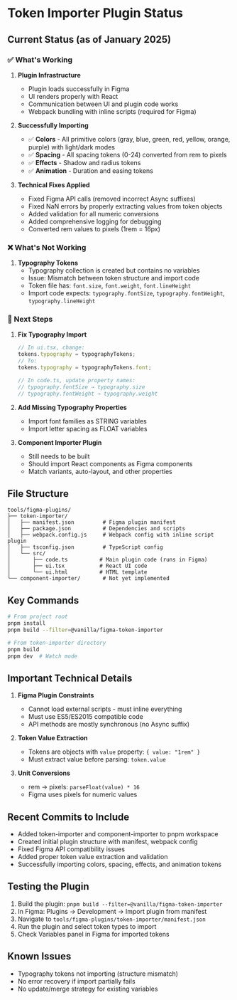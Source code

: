 # Token Importer Plugin Status

## Current Status (as of January 2025)

### ✅ What's Working

1. **Plugin Infrastructure**
   - Plugin loads successfully in Figma
   - UI renders properly with React
   - Communication between UI and plugin code works
   - Webpack bundling with inline scripts (required for Figma)

2. **Successfully Importing**
   - ✅ **Colors** - All primitive colors (gray, blue, green, red, yellow, orange, purple) with light/dark modes
   - ✅ **Spacing** - All spacing tokens (0-24) converted from rem to pixels
   - ✅ **Effects** - Shadow and radius tokens
   - ✅ **Animation** - Duration and easing tokens

3. **Technical Fixes Applied**
   - Fixed Figma API calls (removed incorrect Async suffixes)
   - Fixed NaN errors by properly extracting values from token objects
   - Added validation for all numeric conversions
   - Added comprehensive logging for debugging
   - Converted rem values to pixels (1rem = 16px)

### ❌ What's Not Working

1. **Typography Tokens**
   - Typography collection is created but contains no variables
   - Issue: Mismatch between token structure and import code
   - Token file has: `font.size`, `font.weight`, `font.lineHeight`
   - Import code expects: `typography.fontSize`, `typography.fontWeight`, `typography.lineHeight`

### 📝 Next Steps

1. **Fix Typography Import**
   ```typescript
   // In ui.tsx, change:
   tokens.typography = typographyTokens;
   // To:
   tokens.typography = typographyTokens.font;

   // In code.ts, update property names:
   // typography.fontSize → typography.size
   // typography.fontWeight → typography.weight
   ```

2. **Add Missing Typography Properties**
   - Import font families as STRING variables
   - Import letter spacing as FLOAT variables

3. **Component Importer Plugin**
   - Still needs to be built
   - Should import React components as Figma components
   - Match variants, auto-layout, and other properties

## File Structure

```
tools/figma-plugins/
├── token-importer/
│   ├── manifest.json         # Figma plugin manifest
│   ├── package.json          # Dependencies and scripts
│   ├── webpack.config.js     # Webpack config with inline script plugin
│   ├── tsconfig.json         # TypeScript config
│   └── src/
│       ├── code.ts          # Main plugin code (runs in Figma)
│       ├── ui.tsx           # React UI code
│       └── ui.html          # HTML template
└── component-importer/       # Not yet implemented
```

## Key Commands

```bash
# From project root
pnpm install
pnpm build --filter=@vanilla/figma-token-importer

# From token-importer directory
pnpm build
pnpm dev  # Watch mode
```

## Important Technical Details

1. **Figma Plugin Constraints**
   - Cannot load external scripts - must inline everything
   - Must use ES5/ES2015 compatible code
   - API methods are mostly synchronous (no Async suffix)

2. **Token Value Extraction**
   - Tokens are objects with `value` property: `{ value: "1rem" }`
   - Must extract value before parsing: `token.value`

3. **Unit Conversions**
   - rem → pixels: `parseFloat(value) * 16`
   - Figma uses pixels for numeric values

## Recent Commits to Include

- Added token-importer and component-importer to pnpm workspace
- Created initial plugin structure with manifest, webpack config
- Fixed Figma API compatibility issues
- Added proper token value extraction and validation
- Successfully importing colors, spacing, effects, and animation tokens

## Testing the Plugin

1. Build the plugin: `pnpm build --filter=@vanilla/figma-token-importer`
2. In Figma: Plugins → Development → Import plugin from manifest
3. Navigate to `tools/figma-plugins/token-importer/manifest.json`
4. Run the plugin and select token types to import
5. Check Variables panel in Figma for imported tokens

## Known Issues

- Typography tokens not importing (structure mismatch)
- No error recovery if import partially fails
- No update/merge strategy for existing variables